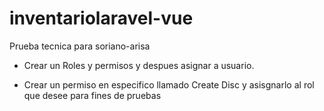 # inventariolaravel-vue
Prueba tecnica para soriano-arisa

- Crear un Roles y permisos y despues asignar a usuario.

- Crear un permiso en especifico llamado Create Disc y asisgnarlo al rol que desee para fines de pruebas
